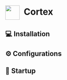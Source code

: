 # <img align="center" src="https://www.elastic.co/apple-icon-57x57.png" height="45px" width="45px">&nbsp; Cortex

## <div id="installation">💻 Installation

## <div id="configurations">⚙️ Configurations

## <div id="startup">🚀 Startup
